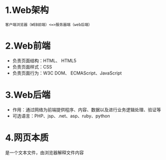 # 1.Web架构
	客户端浏览器（WEB前端）<=>服务器端（web后端）   
# 2.Web前端
* 负责页面结构：HTML、 HTML5  
* 负责页面样式：CSS  
* 负责页面行为：W3C DOM、 ECMAScript、JavaScript  
# 3.Web后端
+ 作用：通过网络为前端提供程序、内容、数据以及进行业务逻辑处理、验证等  
+ 可选语言：PHP、jsp、.net、asp、ruby、python  
# 4.网页本质
是一个文本文件，由浏览器解释文件内容  
